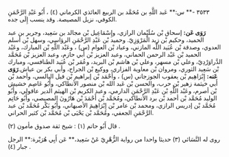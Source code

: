 ٣٥٣٣ -** س:** عَبد اللَّهِ بن مُحَمَّد بن الربيع العائذي الكرماني (٤) ، أَبُو عَبْدِ الرَّحْمَنِ الكوفي، نزيل المصيصة. وقد ينسب إِلَى جده.

**رَوَى عَن:** إسحاق بْن سُلَيْمان الرازي، وإِسْمَاعِيل بْن مجالد بن سَعِيد، وجرير بن عبد الحميد، وحكيم بْن زيد الْمَرْوَزِيّ. وحميد بْن عَبْدِ الرَّحْمَنِ الرؤاسي، وسهل بْن أسلم العدوي، وصدقة بْن عُبَيد اللَّه المازني، وعباد بْن العوام (س) ، وعَبْد اللَّهِ بْن المبارك، وعَبْد الحميد بْن عَبْد الرحمن الحماني، وعبد العزيز بْن أَبي حازم، وعبد العزيز بْن مُحَمَّد الدَّراوَرْدِيّ، وعلي بْن مسهر، وعلي بْن هاشم بْن البريد، وعُمَر بْن عُبَيد الطنافسي، ومبارك بْن سَعِيد الثوري، ومروان بْن معاوية الفزاري، ووكيع بْن الجراح، وأبي بكر بن عياش.**رَوَى عَنه:** إِبْرَاهِيم بْن يعقوب الجوزجاني (س) ، وأَحْمَد بْن إبراهيم بْن فيل البالسي، وأحمد بْن أَبي خيثمة زهير بْن حرب، والحسن بْن عَبد الله بْن منصور الأنطاكي، وأَبُو عَاصِم خشيش بْن أصرم، وعَبْد اللَّهِ بْن عَبْدِ الرَّحْمَنِ الدارمي، وعبد الكريم بْن الهيثم الدير عاقولي، وأَبُو الوليد مُحَمَّد بْن أحمد بْن برد الأنطاكي، ومُحَمَّد بْن أَحْمَدَ بْن هَارُونَ المصيصي، وأَبُو حَاتِم مُحَمَّد بْن إدريس الرازي، ومحمد بْن عامر بْن إِبْرَاهِيمَ الأصبهاني، وأَبُو بَكْر مُحَمَّد بْن عبد الرَّحْمَنِ الجعفي، ومُحَمَّد بْن يَحْيَى بْن مُحَمَّد بْن كثير الحراني.

قال أَبُو حاتم (١) : شيخ ثقة صدوق مأمون (٢) .

روى له النَّسَائي (٣) حديثا واحدا من رواية الزُّهْرِيّ عَنْ سَعِيد،** عَن أَبِي هُرَيْرة:** الرجل جبار (٤) .